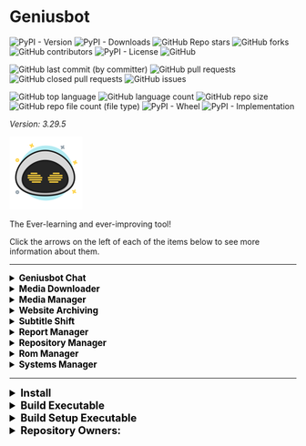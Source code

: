# Geniusbot

![PyPI - Version](https://img.shields.io/pypi/v/geniusbot)
![PyPI - Downloads](https://img.shields.io/pypi/dd/geniusbot)
![GitHub Repo stars](https://img.shields.io/github/stars/Knuckles-Team/geniusbot)
![GitHub forks](https://img.shields.io/github/forks/Knuckles-Team/geniusbot)
![GitHub contributors](https://img.shields.io/github/contributors/Knuckles-Team/geniusbot)
![PyPI - License](https://img.shields.io/pypi/l/geniusbot)
![GitHub](https://img.shields.io/github/license/Knuckles-Team/geniusbot)

![GitHub last commit (by committer)](https://img.shields.io/github/last-commit/Knuckles-Team/geniusbot)
![GitHub pull requests](https://img.shields.io/github/issues-pr/Knuckles-Team/geniusbot)
![GitHub closed pull requests](https://img.shields.io/github/issues-pr-closed/Knuckles-Team/geniusbot)
![GitHub issues](https://img.shields.io/github/issues/Knuckles-Team/geniusbot)

![GitHub top language](https://img.shields.io/github/languages/top/Knuckles-Team/geniusbot)
![GitHub language count](https://img.shields.io/github/languages/count/Knuckles-Team/geniusbot)
![GitHub repo size](https://img.shields.io/github/repo-size/Knuckles-Team/geniusbot)
![GitHub repo file count (file type)](https://img.shields.io/github/directory-file-count/Knuckles-Team/geniusbot)
![PyPI - Wheel](https://img.shields.io/pypi/wheel/geniusbot)
![PyPI - Implementation](https://img.shields.io/pypi/implementation/geniusbot)


*Version: 3.29.5*

![Geniusbot](https://raw.githubusercontent.com/Knuckles-Team/geniusbot/master/geniusbot/img/geniusbot-small.png "Geniusbot")

The Ever-learning and ever-improving tool!

Click the arrows on the left of each of the items below to see more information about them.

<hr>

<details >
<summary style="text-align:left; font-size:111%; color:black;"><b> Geniusbot Chat </b></summary>
<br>
Chat with your friendly and extremely intelligent Geniusbot.

Powered by Artificial Intelligence scaled to your PC's performance!

![Geniusbot Chat](https://raw.githubusercontent.com/Knuckles-Team/geniusbot/master/screenshots/geniusbot_home.png "Geniusbot Chat")

</details>

<details >
<summary style="text-align:left; font-size:111%; color:black;"><b> Media Downloader </b></summary>
<br>
Download videos from various websites!

Supports:

- YouTube
- DailyMotion
- Rumble
- Twitter
- BitChute
- And More!

Examples for how to find user & channel.

![User Entry Image](https://raw.githubusercontent.com/Knuckles-Team/geniusbot/master/screenshots/user.png "User Entry")

![Channel Entry Image](https://raw.githubusercontent.com/Knuckles-Team/geniusbot/master/screenshots/channel.png "Channel Entry")

Open File allows you to browse for a text file that has a list of YouTube links.
Examples contents:
```
https://www.youtube.com/watch?v=75-siCngYCc
https://www.youtube.com/watch?v=7RSpZkIjK4w
https://www.youtube.com/watch?v=7qRSAUb96wg
```

![Media Downloader](https://raw.githubusercontent.com/Knuckles-Team/geniusbot/master/screenshots/geniusbot_media_downloader.png "Media Downloader")

</details>

<details >
<summary style="text-align:left; font-size:111%; color:black;"><b> Media Manager </b></summary>
<br>
Manage your media library by:
- Cleaning up names of files and folders based off pre-built filters.
- Apply subtitles located in "Sub" folder within each media directory
- Move files to final destination after processing

Download as MP3 or MP4

![Media Manager](https://raw.githubusercontent.com/Knuckles-Team/geniusbot/master/screenshots/geniusbot_media_manager.png "Media Manager")

</details>

<details >
<summary style="text-align:left; font-size:111%; color:black;"><b> Website Archiving </b></summary>
<br>
Archive any website by taking screenshots of any website entered or scraping that site for specific file types.

Choose from a variety of options like file type, quality, and image size.

![Web Archiver](https://raw.githubusercontent.com/Knuckles-Team/geniusbot/master/screenshots/geniusbot_website_archive.png "Web Archiver")

</details>

<details >
<summary style="text-align:left; font-size:111%; color:black;"><b> Subtitle Shift </b></summary>
<br>
Shift a subtitle forward or backward a few seconds so it aligns with your video!

![Subtitle Shift](https://raw.githubusercontent.com/Knuckles-Team/geniusbot/master/screenshots/geniusbot_shift_subtitles.png "Subtitle Shift")

</details>

<details >
<summary style="text-align:left; font-size:111%; color:black;"><b> Report Manager </b></summary>
<br>
Generate report analysis using:
- Visualization plots
- Pandas Profiling
- Report Analysis Text file

Merge reports with the following methods:
- Inner
- Outer
- Left
- Right
- Append

Multiple column selection optional for Inner, Outer, Left, and Right joining

![Report Manager](https://raw.githubusercontent.com/Knuckles-Team/geniusbot/master/screenshots/geniusbot_report_manager.png "Report Manager")

</details>

<details >
<summary style="text-align:left; font-size:111%; color:black;"><b> Repository Manager </b></summary>
<br>
Manage your repositories by cloning, pulling, or running your own set of git commands on a given directory

![Repository Manager](https://raw.githubusercontent.com/Knuckles-Team/geniusbot/master/screenshots/geniusbot_repository_manager.png "Repository Manager")

</details>

<details >
<summary style="text-align:left; font-size:111%; color:black;"><b> Rom Manager </b></summary>
<br>
Convert Game ROMs to Compressed Hunks of Data (CHD) file format or RVZ file format

Automatically generate missing .cue files for your .bin files!
![Rom Manager](https://raw.githubusercontent.com/Knuckles-Team/geniusbot/master/screenshots/geniusbot_rom_manager.png "Rom Manager")

</details>

<details >
<summary style="text-align:left; font-size:111%; color:black;"><b> Systems Manager </b></summary>
<br>
Manage your Linux/Windows System!

* Install Applications
* Clean
* Update
* Upgrade Geniusbot
* Enable Windows Features

</details>

<hr>


<details >
<summary style="text-align:left; font-size:130%; color:black;"><b> Install </b></summary>

Install core
```bash
pip install geniusbot
```

Install with all plugins
```bash
pip install geniusbot[all]
```

Install with desired plugins
```bash
pip install geniusbot[rom-manager,media-downloader,media-manager]
```


</details>

<details >
<summary style="text-align:left; font-size:130%; color:black;"><b> Build Executable </b></summary>

```powershell
python -m pip install --upgrade pyinstaller
git clone https://github.com/Knuckles-Team/geniusbot.git
cd geniusbot
python -m venv .venv
./.venv/Scripts/activate
python -m pip install -r ./requirements.txt
python -m pip install -r ./build-requirements.txt
python -m pip install --upgrade pandas scipy numpy pydantic
pyinstaller --name geniusbot `
  --log-level DEBUG `
  --onefile --windowed `
  --paths "./geniusbot" `
  --icon='./geniusbot/img/geniusbot.ico' `
  --recursive-copy-metadata=opentelemetry_api `
  --recursive-copy-metadata=opentelemetry_sdk `
  --recursive-copy-metadata=opentelemetry_exporter_otlp_proto_grpc `
  --add-binary "./.venv/Lib/site-packages/gpt4all/llmodel_DO_NOT_MODIFY/build/libllmodel.dll;gpt4all/llmodel_DO_NOT_MODIFY/build/" `
  --add-binary "./.venv/Lib/site-packages/gpt4all/llmodel_DO_NOT_MODIFY/build/libatomic-1.dll;gpt4all/llmodel_DO_NOT_MODIFY/build/" `
  --add-binary "./.venv/Lib/site-packages/gpt4all/llmodel_DO_NOT_MODIFY/build/libbert-avxonly.dll;gpt4all/llmodel_DO_NOT_MODIFY/build/" `
  --add-binary "./.venv/Lib/site-packages/gpt4all/llmodel_DO_NOT_MODIFY/build/libbert-default.dll;gpt4all/llmodel_DO_NOT_MODIFY/build/" `
  --add-binary "./.venv/Lib/site-packages/gpt4all/llmodel_DO_NOT_MODIFY/build/libfmt.dll;gpt4all/llmodel_DO_NOT_MODIFY/build/" `
  --add-binary "./.venv/Lib/site-packages/gpt4all/llmodel_DO_NOT_MODIFY/build/libgcc_s_seh-1.dll;gpt4all/llmodel_DO_NOT_MODIFY/build/" `
  --add-binary "./.venv/Lib/site-packages/gpt4all/llmodel_DO_NOT_MODIFY/build/libgfortran-5.dll;gpt4all/llmodel_DO_NOT_MODIFY/build/" `
  --add-binary "./.venv/Lib/site-packages/gpt4all/llmodel_DO_NOT_MODIFY/build/libgomp-1.dll;gpt4all/llmodel_DO_NOT_MODIFY/build/" `
  --add-binary "./.venv/Lib/site-packages/gpt4all/llmodel_DO_NOT_MODIFY/build/libgptj-avxonly.dll;gpt4all/llmodel_DO_NOT_MODIFY/build/" `
  --add-binary "./.venv/Lib/site-packages/gpt4all/llmodel_DO_NOT_MODIFY/build/libgptj-default.dll;gpt4all/llmodel_DO_NOT_MODIFY/build/" `
  --add-binary "./.venv/Lib/site-packages/gpt4all/llmodel_DO_NOT_MODIFY/build/libllamamodel-mainline-avxonly.dll;gpt4all/llmodel_DO_NOT_MODIFY/build/" `
  --add-binary "./.venv/Lib/site-packages/gpt4all/llmodel_DO_NOT_MODIFY/build/libllamamodel-mainline-default.dll;gpt4all/llmodel_DO_NOT_MODIFY/build/" `
  --add-binary "./.venv/Lib/site-packages/gpt4all/llmodel_DO_NOT_MODIFY/build/libquadmath-0.dll;gpt4all/llmodel_DO_NOT_MODIFY/build/" `
  --add-binary "./.venv/Lib/site-packages/gpt4all/llmodel_DO_NOT_MODIFY/build/libwinpthread-1.dll;gpt4all/llmodel_DO_NOT_MODIFY/build/" `
  --add-binary "./.venv/Lib/site-packages/gpt4all/llmodel_DO_NOT_MODIFY/build/libstdc++-6.dll;gpt4all/llmodel_DO_NOT_MODIFY/build/" `
  --exclude-module pygame `
  --exclude-module tkinter `
   ./geniusbot/geniusbot.py
```

</details>

<details >
<summary style="text-align:left; font-size:130%; color:black;"><b> Build Setup Executable </b></summary>

```bash
iscc "./setup.iss"
```

</details>
<details>
  <summary style="text-align:left; font-size:130%; color:black;"><b>Repository Owners:</b></summary>


<img width="100%" height="180em" src="https://github-readme-stats.vercel.app/api?username=Knucklessg1&show_icons=true&hide_border=true&&count_private=true&include_all_commits=true" />

![GitHub followers](https://img.shields.io/github/followers/Knucklessg1)
![GitHub User's stars](https://img.shields.io/github/stars/Knucklessg1)
</details>
